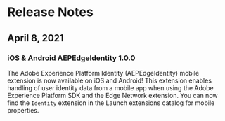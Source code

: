 # Release Notes

## April 8, 2021

### iOS & Android AEPEdgeIdentity 1.0.0

The Adobe Experience Platform Identity (AEPEdgeIdentity\) mobile extension is now available on iOS and Android! This extension enables handling of user identity data from a mobile app when using the Adobe Experience Platform SDK and the Edge Network extension. You can now find the `Identity` extension in the Launch extensions catalog for mobile properties.
